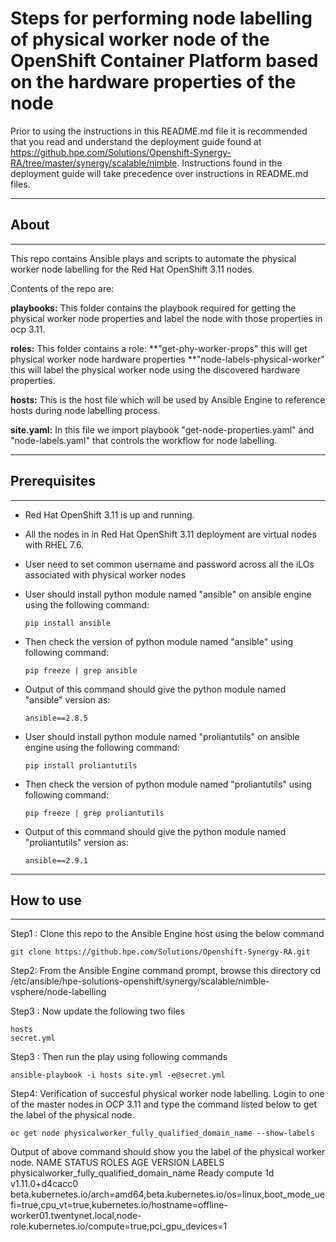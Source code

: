 # Steps for performing node labelling of physical worker node of the OpenShift Container Platform based on the hardware properties of the node

Prior to using the instructions in this README.md file it is recommended that you read and understand the deployment guide found at https://github.hpe.com/Solutions/Openshift-Synergy-RA/tree/master/synergy/scalable/nimble. Instructions found in the deployment guide will take precedence over instructions in README.md files.

________________________________________
## About ##
________________________________________

This repo contains Ansible plays and scripts to automate the physical worker node labelling for the Red Hat OpenShift 3.11 nodes.

Contents of the repo are:

**playbooks:** This folder contains the playbook required for getting the physical worker node properties and label the node with those properties in ocp 3.11.

**roles:** This folder contains a role:
  **"get-phy-worker-props" this will get physical worker node hardware properties
  **"node-labels-physical-worker" this will label the physical worker node using the discovered hardware properties.

**hosts:** This is the host file which will be used by Ansible Engine to reference hosts during node labelling process.

**site.yaml:** In this file we import playbook "get-node-properties.yaml" and "node-labels.yaml" that controls the workflow for node labelling.


________________________________________
## Prerequisites ##
________________________________________
 
 - Red Hat OpenShift 3.11 is up and running. 
 
 - All the nodes in in Red Hat OpenShift 3.11 deployment are virtual nodes with RHEL 7.6.
 
 - User need to set common username and password across all the iLOs associated with physical worker nodes
  
 - User should install python module named "ansible" on ansible engine using the following command:
   ```
   pip install ansible   
   ``` 
 - Then check the version of python module named "ansible" using following command:
   ```
   pip freeze | grep ansible
   ```
 - Output of this command should give the python module named "ansible" version as:
   ```
   ansible==2.8.5
   ```
 - User should install python module named "proliantutils" on ansible engine using the following command:
   ```
   pip install proliantutils   
   ``` 
 - Then check the version of python module named "proliantutils" using following command:
   ```
   pip freeze | grep proliantutils
   ```
 - Output of this command should give the python module named "proliantutils" version as:
   ```
   ansible==2.9.1
   ```
________________________________________
## How to use ##
________________________________________

Step1 : Clone this repo to the Ansible Engine host using the below command
```
git clone https://github.hpe.com/Solutions/Openshift-Synergy-RA.git
```

Step2: From the Ansible Engine command prompt, browse this directory
cd /etc/ansible/hpe-solutions-openshift/synergy/scalable/nimble-vsphere/node-labelling

Step3 : Now update the following two files
```
hosts
secret.yml
```

Step3 : Then run the play using following commands
```
ansible-playbook -i hosts site.yml -e@secret.yml
``` 

Step4: Verification of succesful physical worker node labelling. Login to one of the master nodes in OCP 3.11 and type the command listed below to get the label of the physical node.
```
oc get node physicalworker_fully_qualified_domain_name --show-labels
```
Output of above command should show you the label of the physical worker node. 
NAME                                         STATUS    ROLES     AGE       VERSION           LABELS
physicalworker_fully_qualified_domain_name   Ready     compute   1d        v1.11.0+d4cacc0   beta.kubernetes.io/arch=amd64,beta.kubernetes.io/os=linux,boot_mode_uefi=true,cpu_vt=true,kubernetes.io/hostname=offline-worker01.twentynet.local,node-role.kubernetes.io/compute=true,pci_gpu_devices=1
